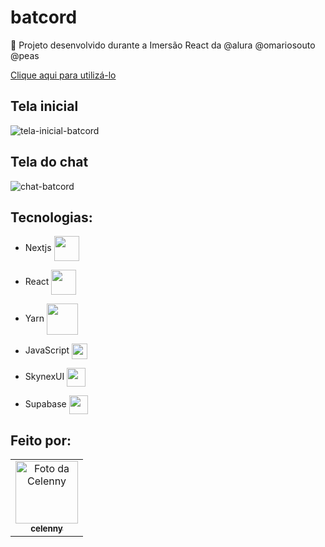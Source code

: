 # batcord
🦇 Projeto desenvolvido durante a Imersão React da @alura @omariosouto @peas

<a href="https://batcord.vercel.app/">Clique aqui para utilizá-lo</a> 

## Tela inicial
![tela-inicial-batcord](https://user-images.githubusercontent.com/70456452/153756324-02c5f91e-2775-49b4-972d-add666ac57dd.jpg)
## Tela do chat
![chat-batcord](https://user-images.githubusercontent.com/70456452/153756307-fcc4fded-699e-4cd3-ad54-4b2664b755e8.jpg)

## Tecnologias:

- Nextjs <img align="center" height="40" src="https://cdn.jsdelivr.net/gh/devicons/devicon/icons/nextjs/nextjs-line.svg">
 
- React <img align="center" height="40" src="https://cdn.jsdelivr.net/gh/devicons/devicon/icons/react/react-original-wordmark.svg">

- Yarn <img align="center" height="50" src="https://cdn.jsdelivr.net/gh/devicons/devicon/icons/yarn/yarn-original-wordmark.svg">
 
- JavaScript  <img align="center" height="25" src="https://cdn.jsdelivr.net/gh/devicons/devicon/icons/javascript/javascript-original.svg">
 
- SkynexUI <img align="center" height="30" src="https://avatars.githubusercontent.com/u/32174276?v=4">
 
- Supabase <img align="center" height="30" src="https://avatars.githubusercontent.com/u/54469796?s=200&v=4">

## Feito por:
<table>
  <tr>
    <td align="center">
      <a href="#">
        <img src="https://avatars.githubusercontent.com/celenny" width="100px;" alt="Foto da Celenny"/><br>
        <sub>
          <b>celenny</b>
        </sub>
      </a>
    </td>
  </tr>
</table>
